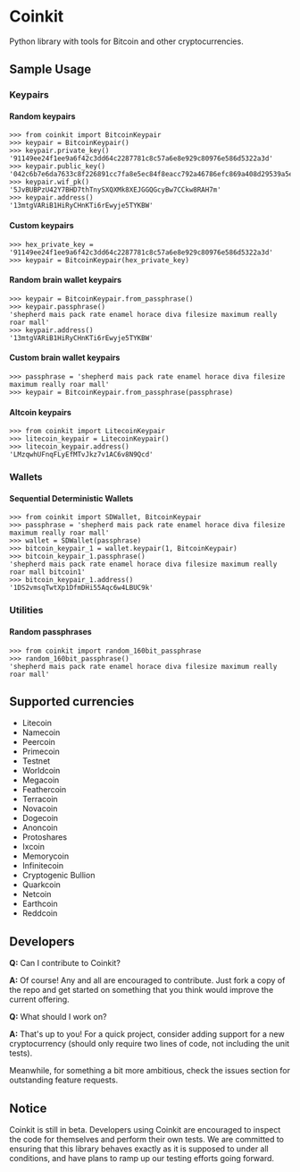 Coinkit
=====

Python library with tools for Bitcoin and other cryptocurrencies.

## Sample Usage

### Keypairs

#### Random keypairs

    >>> from coinkit import BitcoinKeypair
    >>> keypair = BitcoinKeypair()
    >>> keypair.private_key()
    '91149ee24f1ee9a6f42c3dd64c2287781c8c57a6e8e929c80976e586d5322a3d'
    >>> keypair.public_key()
    '042c6b7e6da7633c8f226891cc7fa8e5ec84f8eacc792a46786efc869a408d29539a5e6f8de3f71c0014e8ea71691c7b41f45c083a074fef7ab5c321753ba2b3fe'
    >>> keypair.wif_pk()
    '5JvBUBPzU42Y7BHD7thTnySXQXMk8XEJGGQGcyBw7CCkw8RAH7m'
    >>> keypair.address()
    '13mtgVARiB1HiRyCHnKTi6rEwyje5TYKBW'

#### Custom keypairs

    >>> hex_private_key = '91149ee24f1ee9a6f42c3dd64c2287781c8c57a6e8e929c80976e586d5322a3d'
    >>> keypair = BitcoinKeypair(hex_private_key)

#### Random brain wallet keypairs

    >>> keypair = BitcoinKeypair.from_passphrase()
    >>> keypair.passphrase()
    'shepherd mais pack rate enamel horace diva filesize maximum really roar mall'
    >>> keypair.address()
    '13mtgVARiB1HiRyCHnKTi6rEwyje5TYKBW'

#### Custom brain wallet keypairs

    >>> passphrase = 'shepherd mais pack rate enamel horace diva filesize maximum really roar mall'
    >>> keypair = BitcoinKeypair.from_passphrase(passphrase)

#### Altcoin keypairs

    >>> from coinkit import LitecoinKeypair
    >>> litecoin_keypair = LitecoinKeypair()
    >>> litecoin_keypair.address()
    'LMzqwhUFnqFLyEfMTvJkz7v1AC6v8N9Qcd'

### Wallets

#### Sequential Deterministic Wallets

    >>> from coinkit import SDWallet, BitcoinKeypair
    >>> passphrase = 'shepherd mais pack rate enamel horace diva filesize maximum really roar mall'
    >>> wallet = SDWallet(passphrase)
    >>> bitcoin_keypair_1 = wallet.keypair(1, BitcoinKeypair)
    >>> bitcoin_keypair_1.passphrase()
    'shepherd mais pack rate enamel horace diva filesize maximum really roar mall bitcoin1'
    >>> bitcoin_keypair_1.address()
    '1DS2vmsqTwtXp1DfmDHi55Aqc6w4LBUC9k'

### Utilities

#### Random passphrases

    >>> from coinkit import random_160bit_passphrase
    >>> random_160bit_passphrase()
    'shepherd mais pack rate enamel horace diva filesize maximum really roar mall'

## Supported currencies

- Litecoin
- Namecoin
- Peercoin
- Primecoin
- Testnet
- Worldcoin
- Megacoin
- Feathercoin
- Terracoin
- Novacoin
- Dogecoin
- Anoncoin
- Protoshares
- Ixcoin
- Memorycoin
- Infinitecoin
- Cryptogenic Bullion
- Quarkcoin
- Netcoin
- Earthcoin
- Reddcoin

## Developers

**Q:** Can I contribute to Coinkit?

**A:** Of course! Any and all are encouraged to contribute. Just fork a copy of the repo and get started on something that you think would improve the current offering.

**Q:** What should I work on?

**A:** That's up to you! For a quick project, consider adding support for a new cryptocurrency (should only require two lines of code, not including the unit tests).

Meanwhile, for something a bit more ambitious, check the issues section for outstanding feature requests.

## Notice

Coinkit is still in beta. Developers using Coinkit are encouraged to inspect the code for themselves and perform their own tests. We are committed to ensuring that this library behaves exactly as it is supposed to under all conditions, and have plans to ramp up our testing efforts going forward.

